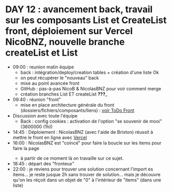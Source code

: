 # DAY 12 : avancement back, travail sur les composants List et CreateList front, déploiement sur Vercel NicoBNZ, nouvelle branche createList et List

- 09:00 : reunion matin équipe
  - back : intégration/deploy/creation tables + création d'une liste Ok
  - on peut récupérer le "nouveau" back
  - mise au point avancée front
  - GitHub : pas-à-pas NicoB & NicolasBNZ pour voir comment merge
  - création branches List ET createList __???___
- 09:40 : réunion "front"
  - mise en place architecture générale du front (dossiers/fichiers/composants/liens) : [voir ToDo Front](https://github.com/Martin-GS/WishList_Client_v1--Aphotheose/blob/main/carnet_de_bord_personnel/ToDo-Front.md)
- Discussion avec toute l'équipe
  - Back : config cookies : activation de l'option "se souvenir de mooi" (3600000 (1h))
- 14:45 : Déploiement : NicolasBNZ (avec l'aide de Brixton) réussit à mettre le front en ligne avec [Vercel](https://vercel.com/)
- 16:00 : NicolasBNZ est "coincé" pour faire la boucle sur les items pour faire la page <List >
  - à partir de ce moment là on travaille sur ce sujet.
- 18:45 : départ des "fronteux"
- 22:00 : je reviens pour trouver une solution concernant l'import es items... je reste jusque 2h sans trouver de solution... mais je découvre qu'on les réçoit dans un objet de "0" à l'intérieur de "items" (dans une liste)
